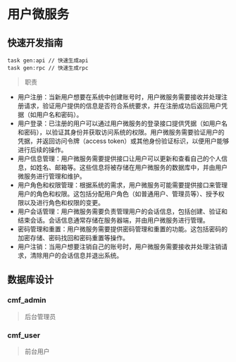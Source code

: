 # 用户微服务

## 快速开发指南

```shell
task gen:api // 快速生成api
task gen:rpc // 快速生成rpc
```

> 职责
- 用户注册：当新用户想要在系统中创建账号时，用户微服务需要接收并处理注册请求，验证用户提供的信息是否符合系统要求，并在注册成功后返回用户凭据（如用户名和密码）。
- 用户登录：已注册的用户可以通过用户微服务的登录接口提供凭据（如用户名和密码），以验证其身份并获取访问系统的权限。用户微服务需要验证用户的凭据，并返回访问令牌（access
  token）或其他身份验证标识，以便用户能够进行后续的操作。
- 用户信息管理：用户微服务需要提供接口让用户可以更新和查看自己的个人信息，如姓名、邮箱等。这些信息将被存储在用户微服务的数据库中，并由用户微服务进行管理和维护。
- 用户角色和权限管理：根据系统的需求，用户微服务可能需要提供接口来管理用户的角色和权限。这包括分配用户角色（如普通用户、管理员等）、授予权限以及进行角色和权限的变更。
- 用户会话管理：用户微服务需要负责管理用户的会话信息，包括创建、验证和结束会话。会话信息通常存储在服务器端，并由用户微服务进行管理。
- 密码管理和重置：用户微服务需要提供密码管理和重置的功能。这包括密码的加密存储、密码找回和密码重置等操作。
- 用户注销：当用户想要注销自己的账号时，用户微服务需要接收并处理注销请求，清除用户的会话信息并退出系统。
 
## 数据库设计

### cmf_admin
> 后台管理员

### cmf_user
> 前台用户
